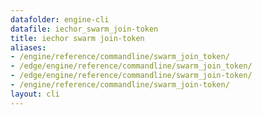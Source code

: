 ```yaml
---
datafolder: engine-cli
datafile: iechor_swarm_join-token
title: iechor swarm join-token
aliases:
- /engine/reference/commandline/swarm_join_token/
- /edge/engine/reference/commandline/swarm_join_token/
- /edge/engine/reference/commandline/swarm_join-token/
- /engine/reference/commandline/swarm_join-token/
layout: cli
---
```


<!--
This page is automatically generated from iEchor's source code. If you want to
suggest a change to the text that appears here, open a ticket or pull request
in the source repository on GitHub:

https://github.com/iechor/cli
-->

